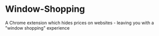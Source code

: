 # Window-Shopping
A Chrome extension which hides prices on websites - leaving you with a "window shopping" experience
